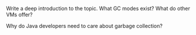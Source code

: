 Write a deep introduction to the topic. What GC modes exist? What do other VMs offer?

Why do Java developers need to care about garbage collection?

